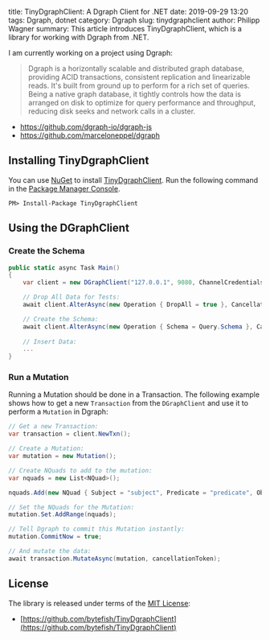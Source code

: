 ﻿title: TinyDgraphClient: A Dgraph Client for .NET
date: 2019-09-29 13:20
tags: Dgraph, dotnet
category: Dgraph
slug: tinydgraphclient
author: Philipp Wagner
summary: This article introduces TinyDgraphClient, which is a library for working with Dgraph from .NET.

[MIT License]: https://opensource.org/licenses/MIT
[DGraph Dart Client]: https://github.com/marceloneppel/dgraph
[TinyDgraphClient]: https://github.com/bytefish/TinyDgraphClient

I am currently working on a project using Dgraph:

> Dgraph is a horizontally scalable and distributed graph database, providing ACID transactions, 
> consistent replication and linearizable reads. It's built from ground up to perform for a rich 
> set of queries. Being a native graph database, it tightly controls how the data is arranged on 
> disk to optimize for query performance and throughput, reducing disk seeks and network 
> calls in a cluster.



* https://github.com/dgraph-io/dgraph-js
* https://github.com/marceloneppel/dgraph

## Installing TinyDgraphClient ##

You can use [NuGet](https://www.nuget.org) to install [TinyDgraphClient]. Run the following command 
in the [Package Manager Console](http://docs.nuget.org/consume/package-manager-console).

```
PM> Install-Package TinyDgraphClient
```

## Using the DGraphClient ##

### Create the Schema ###

```csharp
public static async Task Main()
{
    var client = new DGraphClient("127.0.0.1", 9080, ChannelCredentials.Insecure);

    // Drop All Data for Tests:
    await client.AlterAsync(new Operation { DropAll = true }, CancellationToken.None);

    // Create the Schema:
    await client.AlterAsync(new Operation { Schema = Query.Schema }, CancellationToken.None);
            
    // Insert Data:
    ...
}
```

### Run a Mutation ###

Running a Mutation should be done in a Transaction. The following example shows how to get a new ``Transaction`` from 
the ``DGraphClient`` and use it to perform a ``Mutation`` in Dgraph:

```csharp
// Get a new Transaction:
var transaction = client.NewTxn();

// Create a Mutation:
var mutation = new Mutation();

// Create NQuads to add to the mutation:
var nquads = new List<NQuad>();

nquads.Add(new NQuad { Subject = "subject", Predicate = "predicate", ObjectValue = new Value { StrVal = "value" } });

// Set the NQuads for the Mutation:
mutation.Set.AddRange(nquads);

// Tell Dgraph to commit this Mutation instantly:
mutation.CommitNow = true;

// And mutate the data:
await transaction.MutateAsync(mutation, cancellationToken);
```

## License ##

The library is released under terms of the [MIT License]:

* [https://github.com/bytefish/TinyDgraphClient](https://github.com/bytefish/TinyDgraphClient)
